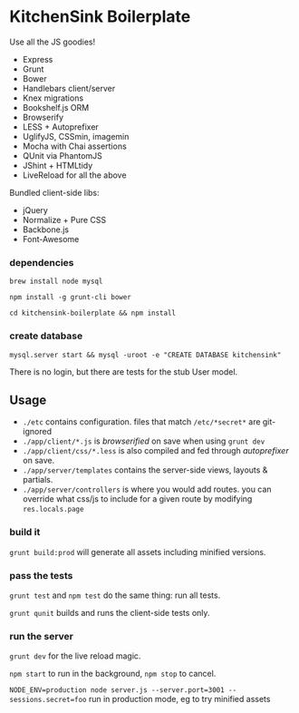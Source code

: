 # KitchenSink Boilerplate

Use all the JS goodies!
 * Express
 * Grunt
 * Bower
 * Handlebars client/server
 * Knex migrations
 * Bookshelf.js ORM
 * Browserify
 * LESS + Autoprefixer
 * UglifyJS, CSSmin, imagemin
 * Mocha with Chai assertions
 * QUnit via PhantomJS
 * JShint + HTMLtidy
 * LiveReload for all the above


Bundled client-side libs:
 * jQuery
 * Normalize + Pure CSS
 * Backbone.js
 * Font-Awesome


### dependencies

`brew install node mysql`

`npm install -g grunt-cli bower`

`cd kitchensink-boilerplate && npm install`

### create database

`mysql.server start && mysql -uroot -e "CREATE DATABASE kitchensink"`

There is no login, but there are tests for the stub User model.

## Usage

 * `./etc` contains configuration. files that match `/etc/*secret*` are git-ignored 
 * `./app/client/*.js` is _browserified_ on save when using `grunt dev`
 * `./app/client/css/*.less` is also compiled and fed through _autoprefixer_ on save.
 * `./app/server/templates` contains the server-side views, layouts & partials.
 * `./app/server/controllers` is where you would add routes. you can override what css/js to include for a given route by modifying `res.locals.page`

### build it

`grunt build:prod` will generate all assets including minified versions.

### pass the tests

`grunt test` and `npm test` do the same thing: run all tests.

`grunt qunit` builds and runs the client-side tests only.

### run the server

`grunt dev` for the live reload magic.

`npm start` to run in the background, `npm stop` to cancel.

`NODE_ENV=production node server.js --server.port=3001 --sessions.secret=foo` run in production mode, eg to try minified assets



